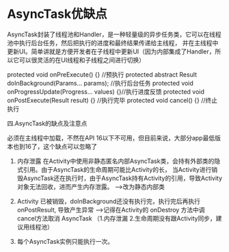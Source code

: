 # AsyncTask优缺点

AsyncTask封装了线程池和Handler，是一种轻量级的异步任务类，它可以在线程池中执行后台任务，然后把执行的进度和最终结果传递给主线程，
并在主线程中更新UI。简单讲就是方便开发者在子线程中更新UI（因为内部集成了Handler，所以它可以很灵活的在UI线程和子线程之间进行切换）

protected void onPreExecute() {}   //预执行
protected abstract Result doInBackground(Params... params); //执行后台任务
protected void onProgressUpdate(Progress... values) {}//执行进度反馈
protected void onPostExecute(Result result) {} //执行完毕
protected void cancel() {} //终止执行


四.AsyncTask的缺点及注意点

必须在主线程中加载，不然在API 16以下不可用，但目前来说，大部分app最低版本也到16了，这个缺点可以忽略了
1. 内存泄露
在Activity中使用非静态匿名内部AsyncTask类，会持有外部类的隐式引用。由于AsyncTask的生命周期可能比Activity的长，
当Activity进行销毁AsyncTask还在执行时，由于AsyncTask持有Activity的引用，导致Activity对象无法回收，进而产生内存泄露。
-->改为静态内部类
2. Activity 已被销毁，doInBackground还没有执行完，执行完后再执行 onPostResult, 导致产生异常 
-->记得在Activity的 onDestroy 方法中调 cancel方法取消 AsyncTask
（1.内存泄漏 2.生命周期没有跟Activity同步，建议用线程池）

3. 每个AsyncTask实例只能执行一次。


